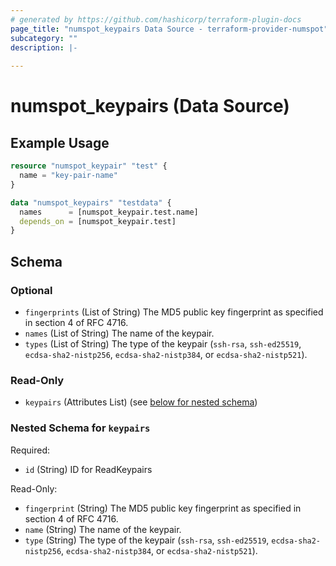 ```yaml
---
# generated by https://github.com/hashicorp/terraform-plugin-docs
page_title: "numspot_keypairs Data Source - terraform-provider-numspot"
subcategory: ""
description: |-
  
---
```


# numspot_keypairs (Data Source)



## Example Usage

```terraform
resource "numspot_keypair" "test" {
  name = "key-pair-name"
}

data "numspot_keypairs" "testdata" {
  names      = [numspot_keypair.test.name]
  depends_on = [numspot_keypair.test]
}
```

<!-- schema generated by tfplugindocs -->
## Schema

### Optional

- `fingerprints` (List of String) The MD5 public key fingerprint as specified in section 4 of RFC 4716.
- `names` (List of String) The name of the keypair.
- `types` (List of String) The type of the keypair (`ssh-rsa`, `ssh-ed25519`, `ecdsa-sha2-nistp256`, `ecdsa-sha2-nistp384`, or `ecdsa-sha2-nistp521`).

### Read-Only

- `keypairs` (Attributes List) (see [below for nested schema](#nestedatt--keypairs))

<a id="nestedatt--keypairs"></a>
### Nested Schema for `keypairs`

Required:

- `id` (String) ID for ReadKeypairs

Read-Only:

- `fingerprint` (String) The MD5 public key fingerprint as specified in section 4 of RFC 4716.
- `name` (String) The name of the keypair.
- `type` (String) The type of the keypair (`ssh-rsa`, `ssh-ed25519`, `ecdsa-sha2-nistp256`, `ecdsa-sha2-nistp384`, or `ecdsa-sha2-nistp521`).
